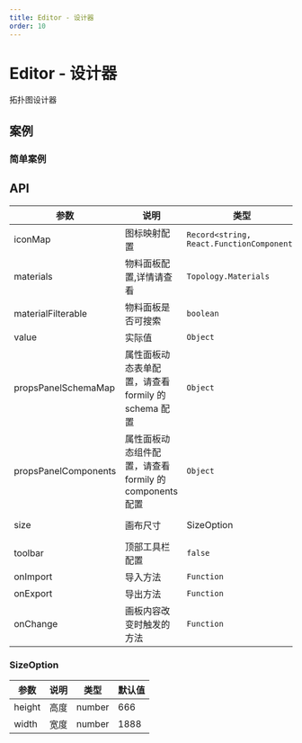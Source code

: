 ```yaml
---
title: Editor - 设计器
order: 10
---
```


# Editor - 设计器

拓扑图设计器

## 案例

### 简单案例

<code src="./demos/simple.tsx"></code>

## API

| 参数                 | 说明                                                    | 类型                                      | 默认值                   |
| -------------------- | ------------------------------------------------------- | ----------------------------------------- | ------------------------ |
| iconMap              | 图标映射配置                                            | `Record<string, React.FunctionComponent>` | `{}`                     |
| materials            | 物料面板配置,详情请查看                                 | `Topology.Materials`                      | -                        |
| materialFilterable   | 物料面板是否可搜索                                      | `boolean`                                 | `false`                  |
| value                | 实际值                                                  | `Object`                                  | -                        |
| propsPanelSchemaMap  | 属性面板动态表单配置，请查看 formily 的 schema 配置     | `Object`                                  | -                        |
| propsPanelComponents | 属性面板动态组件配置，请查看 formily 的 components 配置 | `Object`                                  | -                        |
| size                 | 画布尺寸                                                | SizeOption                                | {height: 666,width:1888} |
| toolbar              | 顶部工具栏配置                                          | `false`                                   | `Object`                 |
| onImport             | 导入方法                                                | `Function`                                | -                        |
| onExport             | 导出方法                                                | `Function`                                | -                        |
| onChange             | 画板内容改变时触发的方法                                | `Function`                                | -                        |

### SizeOption

| 参数   | 说明 | 类型   | 默认值 |
| ------ | ---- | ------ | ------ |
| height | 高度 | number | 666    |
| width  | 宽度 | number | 1888   |
